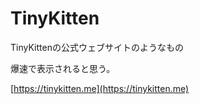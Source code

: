 # TinyKitten

TinyKittenの公式ウェブサイトのようなもの

爆速で表示されると思う。

[https://tinykitten.me](https://tinykitten.me)